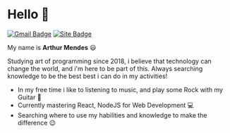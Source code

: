 # Hello 👋

[![Gmail Badge](https://img.shields.io/badge/-thumendess@gmail-0070f3?style=flat&logo=Gmail&logoColor=white&link=mailto:thumendess@gmail.com)](mailto:thumendess@gmail.com)
[![Site Badge](https://img.shields.io/badge/-thumendes.com.br-0070f3?style=flat&logoColor=white&link=thumendes.com.br)](thumendes.com.br)

My name is __Arthur Mendes__ 😃

Studying art of programming since 2018, i believe that technology can change the world, and i'm here to be part of this.
Always searching knowledge to be the best best i can do in my activities!

- In my free time i like to listening to music, and play some Rock with my Guitar 🎸
- Currently mastering React, NodeJS for Web Development 💻
- Searching where to use my habilities and knowledge to make the difference 😉
